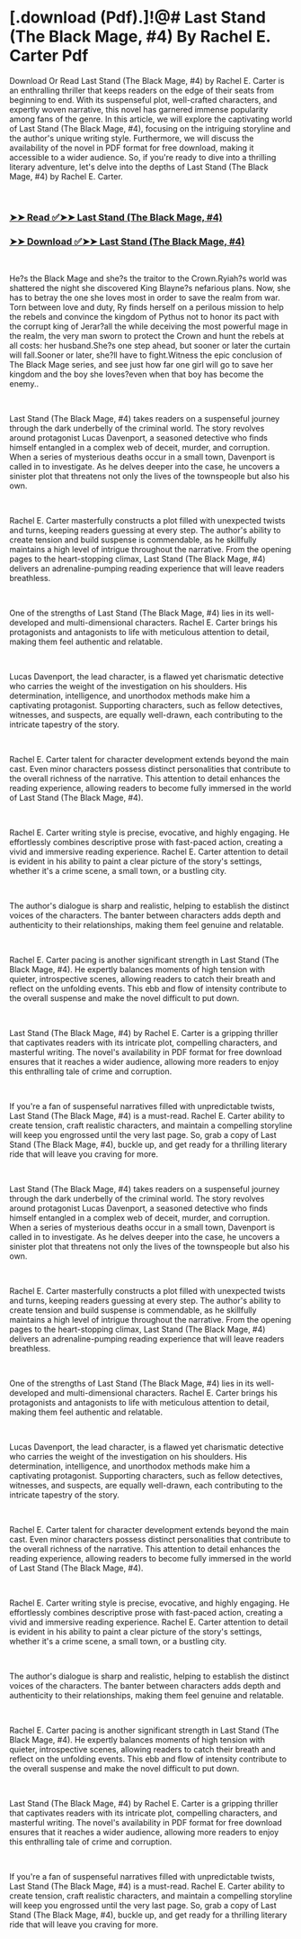 # [.download (Pdf).]!@# Last Stand (The Black Mage, #4) By Rachel E. Carter Pdf

<p>Download Or Read Last Stand (The Black Mage, #4) by Rachel E. Carter is an enthralling thriller that keeps readers on the edge of their seats from beginning to end. With its suspenseful plot, well-crafted characters, and expertly woven narrative, this novel has garnered immense popularity among fans of the genre. In this article, we will explore the captivating world of Last Stand (The Black Mage, #4), focusing on the intriguing storyline and the author's unique writing style. Furthermore, we will discuss the availability of the novel in PDF format for free download, making it accessible to a wider audience. So, if you're ready to dive into a thrilling literary adventure, let's delve into the depths of Last Stand (The Black Mage, #4) by Rachel E. Carter.</p>
<p>&nbsp;</p>

### [➤➤ Read ✅➤➤ Last Stand (The Black Mage, #4)](https://realpdfbooksdrive.blogspot.com/id/24823232)

### [➤➤ Download ✅➤➤ Last Stand (The Black Mage, #4)](https://realpdfbooksdrive.blogspot.com/id/24823232)

<p>&nbsp;</p>
<p>He?s the Black Mage and she?s the traitor to the Crown.Ryiah?s world was shattered the night she discovered King Blayne?s nefarious plans. Now, she has to betray the one she loves most in order to save the realm from war. Torn between love and duty, Ry finds herself on a perilous mission to help the rebels and convince the kingdom of Pythus not to honor its pact with the corrupt king of Jerar?all the while deceiving the most powerful mage in the realm, the very man sworn to protect the Crown and hunt the rebels at all costs: her husband.She?s one step ahead, but sooner or later the curtain will fall.Sooner or later, she?ll have to fight.Witness the epic conclusion of The Black Mage series, and see just how far one girl will go to save her kingdom and the boy she loves?even when that boy has become the enemy..</p>
<p>&nbsp;</p>
<p>Last Stand (The Black Mage, #4) takes readers on a suspenseful journey through the dark underbelly of the criminal world. The story revolves around protagonist Lucas Davenport, a seasoned detective who finds himself entangled in a complex web of deceit, murder, and corruption. When a series of mysterious deaths occur in a small town, Davenport is called in to investigate. As he delves deeper into the case, he uncovers a sinister plot that threatens not only the lives of the townspeople but also his own.</p>
<p>&nbsp;</p>
<p>Rachel E. Carter masterfully constructs a plot filled with unexpected twists and turns, keeping readers guessing at every step. The author's ability to create tension and build suspense is commendable, as he skillfully maintains a high level of intrigue throughout the narrative. From the opening pages to the heart-stopping climax, Last Stand (The Black Mage, #4) delivers an adrenaline-pumping reading experience that will leave readers breathless.</p>
<p>&nbsp;</p>
<p>One of the strengths of Last Stand (The Black Mage, #4) lies in its well-developed and multi-dimensional characters. Rachel E. Carter brings his protagonists and antagonists to life with meticulous attention to detail, making them feel authentic and relatable.</p>
<p>&nbsp;</p>
<p>Lucas Davenport, the lead character, is a flawed yet charismatic detective who carries the weight of the investigation on his shoulders. His determination, intelligence, and unorthodox methods make him a captivating protagonist. Supporting characters, such as fellow detectives, witnesses, and suspects, are equally well-drawn, each contributing to the intricate tapestry of the story.</p>
<p>&nbsp;</p>
<p>Rachel E. Carter talent for character development extends beyond the main cast. Even minor characters possess distinct personalities that contribute to the overall richness of the narrative. This attention to detail enhances the reading experience, allowing readers to become fully immersed in the world of Last Stand (The Black Mage, #4).</p>
<p>&nbsp;</p>
<p>Rachel E. Carter writing style is precise, evocative, and highly engaging. He effortlessly combines descriptive prose with fast-paced action, creating a vivid and immersive reading experience. Rachel E. Carter attention to detail is evident in his ability to paint a clear picture of the story's settings, whether it's a crime scene, a small town, or a bustling city.</p>
<p>&nbsp;</p>
<p>The author's dialogue is sharp and realistic, helping to establish the distinct voices of the characters. The banter between characters adds depth and authenticity to their relationships, making them feel genuine and relatable.</p>
<p>&nbsp;</p>
<p>Rachel E. Carter pacing is another significant strength in Last Stand (The Black Mage, #4). He expertly balances moments of high tension with quieter, introspective scenes, allowing readers to catch their breath and reflect on the unfolding events. This ebb and flow of intensity contribute to the overall suspense and make the novel difficult to put down.</p>
<p>&nbsp;</p>
<p>Last Stand (The Black Mage, #4) by Rachel E. Carter is a gripping thriller that captivates readers with its intricate plot, compelling characters, and masterful writing. The novel's availability in PDF format for free download ensures that it reaches a wider audience, allowing more readers to enjoy this enthralling tale of crime and corruption.</p>
<p>&nbsp;</p>
<p>If you're a fan of suspenseful narratives filled with unpredictable twists, Last Stand (The Black Mage, #4) is a must-read. Rachel E. Carter ability to create tension, craft realistic characters, and maintain a compelling storyline will keep you engrossed until the very last page. So, grab a copy of Last Stand (The Black Mage, #4), buckle up, and get ready for a thrilling literary ride that will leave you craving for more.</p>
<p>&nbsp;</p>
<p>Last Stand (The Black Mage, #4) takes readers on a suspenseful journey through the dark underbelly of the criminal world. The story revolves around protagonist Lucas Davenport, a seasoned detective who finds himself entangled in a complex web of deceit, murder, and corruption. When a series of mysterious deaths occur in a small town, Davenport is called in to investigate. As he delves deeper into the case, he uncovers a sinister plot that threatens not only the lives of the townspeople but also his own.</p>
<p>&nbsp;</p>
<p>Rachel E. Carter masterfully constructs a plot filled with unexpected twists and turns, keeping readers guessing at every step. The author's ability to create tension and build suspense is commendable, as he skillfully maintains a high level of intrigue throughout the narrative. From the opening pages to the heart-stopping climax, Last Stand (The Black Mage, #4) delivers an adrenaline-pumping reading experience that will leave readers breathless.</p>
<p>&nbsp;</p>
<p>One of the strengths of Last Stand (The Black Mage, #4) lies in its well-developed and multi-dimensional characters. Rachel E. Carter brings his protagonists and antagonists to life with meticulous attention to detail, making them feel authentic and relatable.</p>
<p>&nbsp;</p>
<p>Lucas Davenport, the lead character, is a flawed yet charismatic detective who carries the weight of the investigation on his shoulders. His determination, intelligence, and unorthodox methods make him a captivating protagonist. Supporting characters, such as fellow detectives, witnesses, and suspects, are equally well-drawn, each contributing to the intricate tapestry of the story.</p>
<p>&nbsp;</p>
<p>Rachel E. Carter talent for character development extends beyond the main cast. Even minor characters possess distinct personalities that contribute to the overall richness of the narrative. This attention to detail enhances the reading experience, allowing readers to become fully immersed in the world of Last Stand (The Black Mage, #4).</p>
<p>&nbsp;</p>
<p>Rachel E. Carter writing style is precise, evocative, and highly engaging. He effortlessly combines descriptive prose with fast-paced action, creating a vivid and immersive reading experience. Rachel E. Carter attention to detail is evident in his ability to paint a clear picture of the story's settings, whether it's a crime scene, a small town, or a bustling city.</p>
<p>&nbsp;</p>
<p>The author's dialogue is sharp and realistic, helping to establish the distinct voices of the characters. The banter between characters adds depth and authenticity to their relationships, making them feel genuine and relatable.</p>
<p>&nbsp;</p>
<p>Rachel E. Carter pacing is another significant strength in Last Stand (The Black Mage, #4). He expertly balances moments of high tension with quieter, introspective scenes, allowing readers to catch their breath and reflect on the unfolding events. This ebb and flow of intensity contribute to the overall suspense and make the novel difficult to put down.</p>
<p>&nbsp;</p>
<p>Last Stand (The Black Mage, #4) by Rachel E. Carter is a gripping thriller that captivates readers with its intricate plot, compelling characters, and masterful writing. The novel's availability in PDF format for free download ensures that it reaches a wider audience, allowing more readers to enjoy this enthralling tale of crime and corruption.</p>
<p>&nbsp;</p>
<p>If you're a fan of suspenseful narratives filled with unpredictable twists, Last Stand (The Black Mage, #4) is a must-read. Rachel E. Carter ability to create tension, craft realistic characters, and maintain a compelling storyline will keep you engrossed until the very last page. So, grab a copy of Last Stand (The Black Mage, #4), buckle up, and get ready for a thrilling literary ride that will leave you craving for more.</p>
<p>&nbsp;</p>
